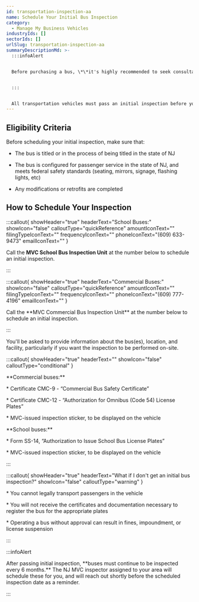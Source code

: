 ```yaml
---
id: transportation-inspection-aa
name: Schedule Your Initial Bus Inspection
category:
  - Manage My Business Vehicles
industryIds: []
sectorIds: []
urlSlug: transportation-inspection-aa
summaryDescriptionMd: >-
  :::infoAlert


  Before purchasing a bus, \*\*it's highly recommended to seek consultation from a transportation specialist or licensed NJ bus dealer.\*\* This will ensure that your bus can be legally operated within the state of NJ.


  :::


  All transportation vehicles must pass an initial inspection before you register them for Omnibus (code 54) or s1/s2 plates.
---
```

## Eligibility Criteria



Before scheduling your initial inspection, make sure that:



* The bus is titled or in the process of being titled in the state of NJ

* The bus is configured for passenger service in the state of NJ, and meets federal safety standards (seating, mirrors, signage, flashing lights, etc)

* Any modifications or retrofits are completed



## How to Schedule Your Inspection



:::callout{ showHeader="true" headerText="School Buses:" showIcon="false" calloutType="quickReference" amountIconText="" filingTypeIconText="" frequencyIconText="" phoneIconText="(609) 633-9473" emailIconText="" }



Call the **MVC School Bus Inspection Unit** at the number below to schedule an initial inspection.



:::



:::callout{ showHeader="true" headerText="Commercial Buses:" showIcon="false" calloutType="quickReference" amountIconText="" filingTypeIconText="" frequencyIconText="" phoneIconText="(609) 777-4196" emailIconText="" }



Call the \*\*MVC Commercial Bus Inspection Unit\*\* at the number below to schedule an initial inspection.



:::



You'll be asked to provide information about the bus(es), location, and facility, particularly if you want the inspection to be performed on-site.



:::callout{ showHeader="true" headerText="" showIcon="false" calloutType="conditional" }

\*\*Commercial buses:\*\*



\* Certificate CMC-9 - “Commercial Bus Safety Certificate”

\* Certificate CMC-12 - “Authorization for Omnibus (Code 54) License Plates”

\* MVC-issued inspection sticker, to be displayed on the vehicle





\*\*School buses:\*\*



\* Form SS-14, “Authorization to Issue School Bus License Plates”

\* MVC-issued inspection sticker, to be displayed on the vehicle





:::

:::callout{ showHeader="true" headerText="What if I don't get an initial bus inspection?" showIcon="false" calloutType="warning" }



\* You cannot legally transport passengers in the vehicle

\* You will not receive the certificates and documentation necessary to register the bus for the appropriate plates

\* Operating a bus without approval can result in fines, impoundment, or license suspension

  :::

  :::infoAlert

  After passing initial inspection, \*\*buses must continue to be inspected every 6 months.\*\* The NJ MVC inspector assigned to your area will schedule these for you, and will reach out shortly before the scheduled inspection date as a reminder.

  :::